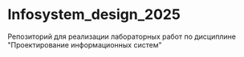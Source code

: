 # Infosystem_design_2025
Репозиторий для реализации лабораторных работ по дисциплине "Проектирование информационных систем"
